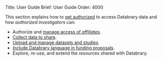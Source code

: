 Title: User Guide
Brief: User Guide
Order: 4000

This section explains how to [get authorized](|filename|guide/investigators/authorization.md) to access Databrary data and how *authorized investigator*s can:

* Authorize and [manage access of *affiliate*s](|filename|guide/investigators/authorization/affiliates.md).
* [Collect data to share](|filename|guide/investigators/release.md).
* [Upload and manage datasets and studies](|filename|guide/investigators/contributing.md).
* [Include Databrary language in funding proposals](|filename|guide/investigators/proposal.md).
* Explore, re-use, and extend the resources shared with Databrary.